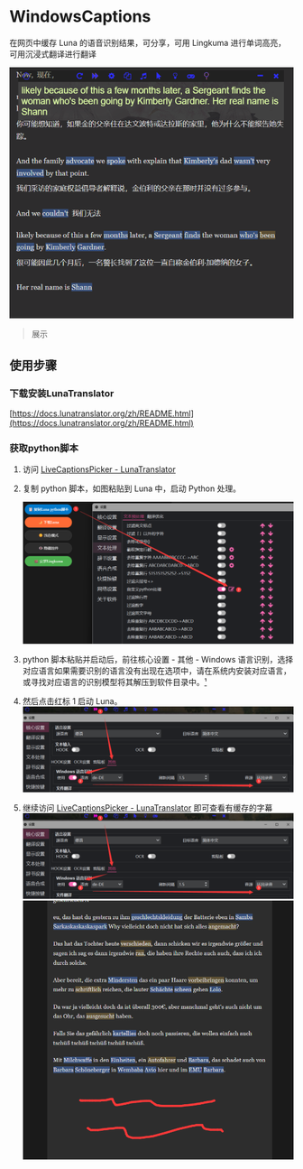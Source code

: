 # WindowsCaptions

在网页中缓存 Luna 的语音识别结果，可分享，可用 Lingkuma 进行单词高亮，可用沉浸式翻译进行翻译

![](<./assets/1758997567760.png>)
> 展示




## 使用步骤
### 下载安装LunaTranslator
   [https://docs.lunatranslator.org/zh/README.html](https://docs.lunatranslator.org/zh/README.html)

### 获取python脚本

1. 访问 [LiveCaptionsPicker - LunaTranslator](https://captions.lingkuma.org/)

1. 复制 python 脚本，如图粘贴到 Luna 中，启动 Python 处理。

    ![](<./assets/1758997568450.png>)

    
    

1.   python 脚本粘贴并启动后，前往核心设置 - 其他 - Windows 语言识别，选择对应语言如果需要识别的语言没有出现在选项中，请在系统内安装对应语言，或寻找对应语言的识别模型将其解压到软件目录中。[¹](https://docs.lunatranslator.org/zh/sr.html)
    
1.  然后点击红标 1 启动 Luna。
    ![](<./assets/1758997568828.png>)
    
    
    

1.   继续访问 [LiveCaptionsPicker - LunaTranslator](https://captions.lingkuma.org/) 即可查看有缓存的字幕
    ![](<./assets/1758997568828.png>)
    ![](<./assets/1758997569207.png>)


